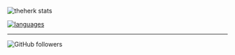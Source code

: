 ![theherk stats](https://github-readme-stats.vercel.app/api?username=theherk&show_icons=true&include_all_commits=true&count_private=true&title_color=4fb4d8&icon_color=ef7c2a&text_color=848794&bg_color=1c1d21)

[![languages](https://github-readme-stats.vercel.app/api/top-langs/?username=theherk&layout=compact&title_color=4fb4d8&icon_color=ef7c2a&text_color=848794&bg_color=1c1d21)](https://github.com/theherk/github-readme-stats)

---

![GitHub followers](https://img.shields.io/github/followers/theherk?logo=GitHub&logoColor=ef7c2a)
